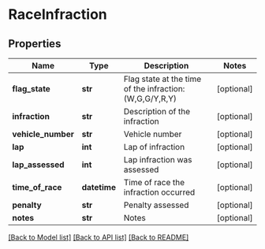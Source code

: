 # RaceInfraction

## Properties
Name | Type | Description | Notes
------------ | ------------- | ------------- | -------------
**flag_state** | **str** | Flag state at the time of the infraction: (W,G,G/Y,R,Y) | [optional] 
**infraction** | **str** | Description of the infraction | [optional] 
**vehicle_number** | **str** | Vehicle number | [optional] 
**lap** | **int** | Lap of infraction | [optional] 
**lap_assessed** | **int** | Lap infraction was assessed | [optional] 
**time_of_race** | **datetime** | Time of race the infraction occurred | [optional] 
**penalty** | **str** | Penalty assessed | [optional] 
**notes** | **str** | Notes | [optional] 

[[Back to Model list]](../README.md#documentation-for-models) [[Back to API list]](../README.md#documentation-for-api-endpoints) [[Back to README]](../README.md)


